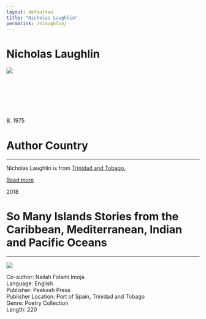 ```yaml
---
layout: defaultau
title: "Nicholas Laughlin"
permalink: /nlaughlin/
---
```

<!-- partial:index.partial.html -->
<div class="content">
    <h1>Nicholas Laughlin</h1>
    <div class="quote">
        <div><img src="https://sta.uwi.edu/conferences/17/literature/images/nicholas%20at%20alice%20yard.jpg" class="logo"></div>
    </div>
    <div class="timeline">
        <div style="padding-bottom:100px;"></div>
        <div class="block">
            <div class="date right"><p class="right">B. 1975</p></div>
            <div class="dot"></div>
            <div class="left first">
            <div class="author_country">
                <h1>Author Country</h1><hr>
          <div class="aclocation">   <p>Nicholas Laughlin is from <a href="{{ site.baseurl }}/3">Trinidad and Tobago.</a></p></div>
              <div class="acreadmore">   <a href="https://en.wikipedia.org/wiki/Nicholas_Laughlin" target="_blank">Read more</a></div>
            </div>
            </div>
        </div>
        <div class="block">
            <div class="date left"><p class="left">2018</p></div>
            <div class="dot"></div>
            <div class="right hide">
                <h1>So Many Islands Stories from the Caribbean, Mediterranean, Indian and Pacific Oceans</h1><hr>
                <p><img src="https://images-na.ssl-images-amazon.com/images/I/612kdNYsNLL.jpg"></p>
                <p>
                Co-author: Nailah Folami Imoja<br/>
                Language: English<br>
                Publisher: Peekash Press<br>
                Publisher Location: Port of Spain, Trinidad and Tobago<br>
                Genre: Poetry Collection<br>
                Length: 220<br>
                </p>
            </div>
        </div>
  <!-- partial -->
<script src='https://cdnjs.cloudflare.com/ajax/libs/jquery/3.1.1/jquery.min.js'></script><script  src="{{ site.baseurl }}/assets/js/authorscript.js"></script>